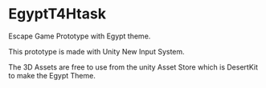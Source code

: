 # EgyptT4Htask

Escape Game Prototype with Egypt theme.

This prototype is made with Unity New Input System.

The 3D Assets are free to use from the unity Asset Store which is DesertKit to make the Egypt Theme.

